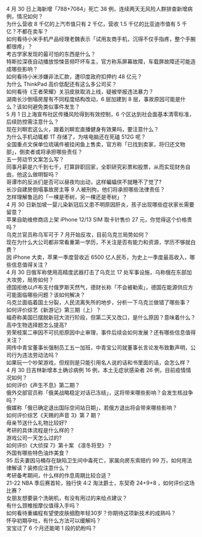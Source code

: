 4 月 30 日上海新增「788+7084」死亡 38 例，连续两天无风险人群排查新增病例，情况如何？  
为什么营收 8 千亿的上汽市值只有 2 千亿，营收 1.5 千亿的比亚迪市值有 5 千亿？不都在卖车？  
如何看待小米手机产品经理老魏表示「试用友商手机，沉得不仅手指疼，整个手腕都很疼」？  
考古学家发现的最可怕的东西是什么？  
特斯拉深夜自动播放惊悚音频吓坏车主，官方称系屏幕故障，车载屏故障还可能造成哪些影响？  
如何看待小米涉嫌非法汇款，遭印度政府扣押约 48 亿元？  
为什么 ThinkPad 高价低配还有这么多公司买？  
如何看待《王者荣耀》关羽皮肤取消上线，疑被举报违法暴力？  
湖南长沙倒塌房屋有不同程度结构改动，6 层加建到 8 层，事故原因可能是什么？该如何避免类似事件发生？  
5 月 1 日上海宣布社区传播风险得到有效控制，6 个区达到社会面基本清零标准，后续防控需注意什么？  
现在刘畊宏这么火，跟着刘畊宏直播健身有效果吗，要注意什么？  
为什么手机动辄都 1T 存储了，为啥电脑还在死磕 512G 呢？  
全国重点文保单位琉璃件被挂闲鱼上售卖，官方称「已找到卖家，将归还文物部」，倒卖者或将承担哪些责任？  
五一劳动节文案怎么写？  
同事月薪是六千到七千，打算辞职回家，全职研究彩票和股票，从而实现财务自由，他这么做明智吗？  
哥谭市的反派们是否可以昼夜均出动，这样蝙蝠侠不就睡不了觉了?  
长沙自建房倒塌事故房主等 9 人被刑拘，他们将承担哪些法律责任？  
怎样理解鲁迅的「一棵是枣树，另一棵还是枣树」？  
4 月 30 日新加坡一婴儿染新冠后又患不明原因肝炎，孩子出现哪些症状家长需要留意？  
苹果自助维修商店上架 iPhone 12/13 SIM 取卡针售价 27 元，你觉得这个价格贵吗？  
乌克兰官员称乌军可于 7 月开始反攻，目前乌克兰局势如何？  
现在为什么大公司都非常看重第一学历，不关注是否有能力和资源，学历不够就白费？  
因 iPhone 大卖，苹果一季度营收近 6500 亿人民币，为史上一季度最高收入，哪些信息值得关注？  
4 月 30 日俄军称使用高精度武器打击了乌克兰 17 处军事设施，乌称俄在东部加大攻势，局势如何？  
德国拒绝以卢布支付俄罗斯天然气，德财长称「不会被勒索」，德国在能源供应方可能面临哪些问题？该如何解决？  
乌克兰面临着国土分裂，人民流离失所的地步，分析一下乌克兰做错了哪些事？  
如何评价综艺《新游记》第三期（上）？  
福奇称美国已摆脱新冠大流行阶段，但第二天又改口，是什么原因？意味着什么？  
高中生物选择题怎么提高?  
劳荣枝案二审因不可抗拒原因中止审理，事件后续会如何发展？还有哪些信息值得关注？  
网传中青宝董事长强制员工五一加班，中青宝公司就董事长言论发布致歉声明，公司行为违法劳动法吗？  
如果玩一个吵架游戏，但规则是只能引用名人说的话和书里面的话，会怎么样？  
4 月 30 日吉林新增本土确诊病例 16 例，本土无症状感染者 26 例，目前疫情情况如何？  
如何评价《声生不息》第二期？  
俄外交部官员称「俄美战略稳定对话已冻结」，这将带来哪些影响？会发生核战争吗？  
俄媒称「俄已确定退出国际空间站日期」，若俄方退出将会带来哪些影响？  
如何评价综艺《天赐的声音 3》第 7 期？  
母亲节送什么礼物比较好?  
考研的具体流程是什么样的？  
游戏公司一天怎么过的?  
如何评价《大侦探 7》第十案 《凛冬将至》？  
外国有哪些特色油炸美食？  
95 后夫妻因马桶存在缺陷卫生间中毒死亡，家属向房东索赔约 99 万，如何用法律解读？装修应注意什么？  
考研备考期间，什么样的作息周期比较合适？  
21-22 NBA 季后赛首轮，独行侠 4:2 淘汰爵士，东契奇 24+9+8 ，如何评价这场比赛？  
女朋友想要装个洗碗机，有没有用过的来给点建议？  
有什么颈椎按摩仪值得入手吗？  
如何看待重编程有望使皮肤细胞年轻30岁？你期待这项新技术的成熟吗？  
怀孕初期孕吐，有什么方法可以缓解吗？  
宝宝过了 6 个月还能喝 1 段的奶粉吗？  
